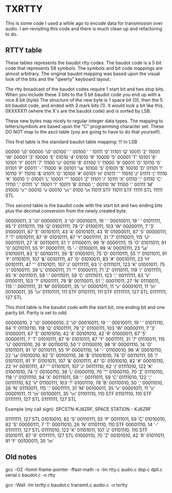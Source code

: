 # TXRTTY

This is some code I used a while ago to encode data for transmission over audio. I am revisiting this code and there is much clean up and refactoring to do.

## RTTY table

These tables represents the baudot rtty codes. The baudot code is a 5 bit code that represents 58 symbols. The symbols and bit code mappings are almost arbitrary. The original baudot mapping was based upon the visual look of the bits and the "qwerty" keyboard layout.

The rtty broadcast of the baudot codes require 1 start bit and two stop bits. When you include these 3 bits to the 5 bit baudot code you end up with a nice 8 bit (byte) The structure of the new byte is 1 space bit (0), then the 5 bit baudot code, and ended with 2 mark bits (1). It would look a bit like this, 0XXXXX11 (where the X's are the baudot code) and is sorted by LSB.

These new bytes map nicely to regular integer data types. The mapping to letters/symbols are based upon the "C" programming character set. These DO NOT map to the ascii table (you are going to have to do that yourself).

This first table is the standard baudot table mapping: !!! In LSB

00000      '\0'      00000     '\0'
00100      ' '       00100     ' '
10111      '0'       11101     'Q'
10011      '2'       11001     'W'
00001      '3'       10000     'E'
01010      '4'       01010     'R'
10000      '5'       00001     'T'
10101      '6'       10101     'Y'
00111      '7'       11100     'U'
00110      '8'       01100     'I'
11000      '9'       00011     'O'
10110      '0'       01101     'P'
00011      '-'       11000     'A'
00101      '\a'      10100     'S'
01001      '$'       10010     'D'
01101      '!'       10110     'F'
11010      '&'       01011     'G'
10100      '#'       00101     'H'
01011      '\''      11010     'J'
01111      '('       11110     'K'
10010      ')'       01001     'L'
10001      '\"'      10001     'Z'
11101      '/'       10111     'X'
01110      ':'       01110     'C'
11110      ';'       01111     'V'
11001      '\?'      10011     'B'
01100      ','       00110     'N'
11100      '.'       00111     'M'
01000      '\r''     00010     '\r
00010      '\n''     0100      '\n
11011      STF       11011     STF
11111      STL       11111     STL

This second table is the baudot code with the start bit and two ending bits plus the decimal conversion from the newly created byte.

00000011, 3    '\0'   00000011, 3      '\0'
00010011, 19   ' '    00010011, 19     ' '
01011111, 95   '1'    01110111, 119    'Q'
01001111, 79   '2'    01100111, 103    'W'
00000111, 7    '3'    01000011, 67     'E'
00101011, 43   '4'    00101011, 43     'R'
01000011, 67   '5'    00000111, 7      'T'
01010111, 87   '6'    01010111, 87     'Y'
00011111, 31   '7'    01110011, 115    'U'
00011011, 27   '8'    00110011, 51     'I'
01100011, 99   '9'    00001111, 15     'O'
01011011, 91   '0'    00110111, 55     'P'
00001111, 15   '-'    01100011, 99     'A'
00010111, 23   '\a'   01010011, 83     'S'
00100111, 39   '$'    01001011, 75     'D'
00110111, 55   '!'    01011011, 91     'F'
01101011, 107  '&'    00101111, 47     'G'
01010011, 83   '#'    00010111, 23     'H'
00101111, 47   '\''   01101011, 107    'J'
00111111, 63   '('    01111011, 123    'K'
01001011, 75   ')'    00100111, 39     'L'
01000111, 71   '\"'   01000111, 71     'Z'
01110111, 119  '/'    01011111, 95     'X'
00111011, 59   ':'    00111011, 59     'C'
01111011, 123  ';'    00111111, 63     'V'
01100111, 103  '\?'   01001111, 79     'B'
00110011, 51   ','    00011011, 27     'N'
01110011, 115  '.'    00011111, 31     'M'
00100011, 35   '\r'   00001011, 11     '\r'
00001011, 11   '\n'   00100011, 35     '\n'
01101111, 111  STF    01101111, 111    STF
01111111, 127  STL    01111111, 127    STL

This third table is the baudot code with the start bit, one ending bit and one parity bit. Parity is set to odd.

00000010, 2   '\0'    00000010, 2      '\0'
00010011, 19  ' '     00010011, 19     ' '
01011110, 94  '1'     01110110, 118    'Q'
01001111, 79  '2'     01100111, 103    'W'
00000111, 7   '3'     01000011, 67     'E'
00101010, 42  '4'     00101010, 42     'R'
01000011, 67  '5'     00000111, 7      'T'
01010111, 87  '6'     01010111, 87     'Y'
00011111, 31  '7'     01110011, 115    'U'
00011010, 26  '8'     00110010, 50     'I'
01100010, 98  '9'     00001110, 14     'O'
01011011, 91  '0'     00110111, 55     'P'
00001110, 14  '-'     01100010, 98     'A'
00010110, 22  '\a'    01010010, 82     'S'
00100110, 38  '$'     01001010, 74     'D'
00110111, 55  '!'     01011011, 91     'F'
01101011, 107 '&'     00101111, 47     'G'
01010010, 82  '#'     00010110, 22     'H'
00101111, 47  '\''    01101011, 107    'J'
00111110, 62  '('     01111010, 122    'K'
01001010, 74  ')'     00100110, 38     'L'
01000110, 70  '\"'    01000110, 70     'Z'
01110110, 118 '/'     01011110, 94     'X'
00111011, 59  ':'     00111011, 59     'C'
01111010, 122 ';'     00111110, 62     'V'
01100111, 103 '\?'    01001110, 78     'B'
00110010, 50  ','     00011010, 26     'N'
01110011, 115 '.'     00011111, 31     'M'
00100011, 35  '\r'    00001011, 11     '\r'
00001011, 11  '\n'    00100011, 35     '\n'
01101110, 110  STF     01101110, 110    STF
01111111, 127  STL     01111111, 127    STL

Example (my call sign):
SPCSTN-KJ6ZRF, SPACE STATION - KJ6ZRF

01111111, 127    STL
01010010, 82     'S'
00110111, 55     'P'
00111011, 59     'C'
01010010, 82     'S'
00000111, 7      'T'
00011010, 26     'N'
01101110, 110    STF
00001110, 14     '-'
01111111, 127    STL
01111010, 122    'K'
01101011, 107    'J'
01101110, 110    STF
01010111, 87     '6'
01111111, 127    STL
01000110, 70     'Z'
00101010, 42     'R'
01011011, 91     'F'
00100011, 35     '\n'

## Old notes

gcc -O2 -fomit-frame-pointer -ffast-math -s -lm  rtty.c audio.c dsp.c dpll.c serial.c baudot.c -o rtty

gcc -Wall -lm txrtty.c baudot.c transmit.c audio.c -o txrtty
